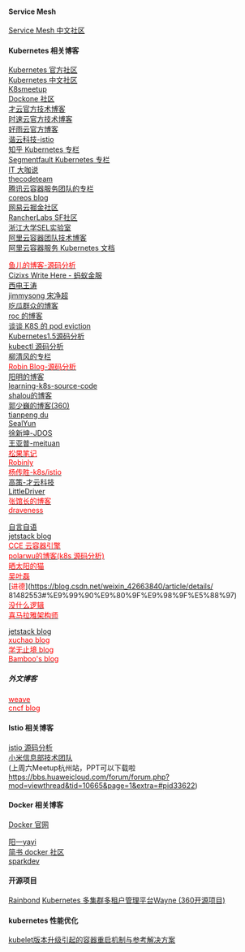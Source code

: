 #### Service Mesh 
[Service Mesh 中文社区](http://www.servicemesher.com/) <br/>


#### Kubernetes 相关博客

[Kubernetes 官方社区](https://kubernetes.io/) <br/>
[Kubernetes 中文社区](https://www.kubernetes.org.cn/) <br/>
[K8smeetup](http://www.k8smeetup.com/) <br/>
[Dockone 社区](http://dockone.io/topic/Kubernetes) <br/>
[才云官方技术博客](https://caicloud.io/blog?type=2) <br/>
[时速云官方技术博客](http://blog.tenxcloud.com/) <br/>
[好雨云官方博客](https://www.goodrain.com/blog/) <br/>
[谐云科技-istio](http://harmonycloud.cn/blogs/technology/) <br/>
[知乎 Kubernetes 专栏](https://www.zhihu.com/topic/20018384/hot) <br/>
[Segmentfault Kubernetes 专栏](https://segmentfault.com/blog/robinly) <br/>
[IT 大咖说](https://www.itdks.com/) <br/>
[thecodeteam](https://blog.thecodeteam.com/tag/Kubernetes/) <br/>
[腾讯云容器服务团队的专栏](https://cloud.tencent.com/developer/column/1075) <br/>
[coreos blog](https://coreos.com/blog) <br/>
[网易云掘金社区](https://juejin.im/user/5ab35ebbf265da23884cf80c/posts) <br/>
[RancherLabs SF社区](https://segmentfault.com/u/rancher/activities) <br/>
[浙江大学SEL实验室](http://www.sel.zju.edu.cn) <br/>
[阿里云容器团队技术博客](https://yq.aliyun.com/teams/11) <br/>
[阿里云容器服务 Kubernetes 文档](https://help.aliyun.com/product/85222.html?spm=a2c4g.11186623.6.540.31fa671fjcc25X) <br/>

[<font color="red">鱼儿的博客-源码分析</font>](https://yuerblog.cc/) <br/>
[Cizixs Write Here - 蚂蚁金服](http://cizixs.com/archives/) <br/>
[西电王涛](https://my.oschina.net/jxcdwangtao) <br>
[jimmysong 宋净超](https://jimmysong.io/) <br>
[吃瓜群众的博客](http://www.recall704.com/) <br>
[roc 的博客](https://imroc.io/) <br>
[谈谈 K8S 的 pod eviction](http://wsfdl.com/kubernetes/2018/05/15/node_eviction.html) <br>
[Kubernetes1.5源码分析](https://segmentfault.com/a/1190000008700595) <br>
[kubectl 源码分析](https://nanxiao.me/category/%E6%8A%80%E6%9C%AF/kubernetes%E7%AC%94%E8%AE%B0/) <br>
[柳清风的专栏](https://blog.csdn.net/u010278923?t=1) <br/>
[<font color="red">Robin Blog-源码分析</font>](https://supereagle.github.io/) <br/>
[阳明的博客](https://www.qikqiak.com/) <br/>
[learning-k8s-source-code](https://github.com/Kevin-fqh/learning-k8s-source-code) <br>
[shalou的博客](http://licyhust.com/tag/) <br>
[郭少巍的博客(360)](https://wilhelmguo.tk/blog/william) <br>
[tianpeng du](https://rocdu.io/) <br>
[SealYun](https://sealyun.com/) <br/>
[徐新坤-JDOS](https://xuxinkun.github.io/2018/07/23/k8s-interview/) <br/>
[王亚普-meituan](http://wangyapu.com/tags/) <br/>
[<font color="red">松果笔记</font>](https://sycki.com/articles/kubernetes/k8s-cri) <br/>
[<font color="red">Robinly</font>](https://segmentfault.com/u/luobl/activities) <br/>
[<font color="red">杨传胜-k8s/istio </font>](https://www.yangcs.net/) <br/>
[高策-才云科技](http://gaocegege.com/Blog/) <br/>
[LittleDriver](http://littledriver.net/categories/) <br/>
[<font color="red">张馆长的博客</font>](https://zhangguanzhang.github.io/) <br/>
[<font color="red">draveness</font>](https://draveness.me/) <br/>

[自言自语](http://liubin.org/blog/2018/04/28/how-to-build-controller-manager-high-available/) <br/>
[jetstack blog](https://blog.jetstack.io) <br/>
[<font color="red">CCE 云容器引擎</font>](https://blog.51cto.com/13762283) <br/>
[<font color="red">polarwu的博客(k8s 源码分析)</font>](https://blog.csdn.net/weixin_39961559/article/list/2?) <br/>
[<font color="red">晒太阳的猫</font>](https://zhengyinyong.com) <br/>
[<font color="red">吴叶磊</font>](https://aleiwu.com/) <br/>
[<font color="red">进德</font>](https://blog.csdn.net/weixin_42663840/article/details/                                      81482553#%E9%99%90%E9%80%9F%E9%98%9F%E5%88%97) <br/>
[<font color="red">没什么逻辑</font>](https://draveness.me) <br/>
[<font color="red">喜马拉雅架构师</font>](http://qiankunli.github.io/) <br/>

[jetstack blog](https://blog.jetstack.io) <br/>
[<font color="red">xuchao blog</font>](https://xuchao918.github.io) <br/>
[<font color="red">学无止境 blog</font>](https://blog.51cto.com/newfly) <br/>
[<font color="red">Bamboo's blog</font>](http://bamboox.online) <br/>

##### 外文博客
[<font color="red">weave</font>](https://www.weave.works) <br/>
[<font color="red">cncf blog</font>](https://www.cncf.io/blog) <br/>



#### Istio 相关博客

[istio 源码分析](https://www.cn18k.com) <br/>
[小米信息部技术团队](https://github.com/gosoon/hexo.git) <br/>
(上周六Meetup杭州站，PPT可以下载啦
https://bbs.huaweicloud.com/forum/forum.php?mod=viewthread&tid=10665&page=1&extra=#pid33622) <br/>



#### Docker 相关博客

[Docker 官网](https://www.docker.com/)

[阳一yayi](https://www.jianshu.com/u/45965c9ab60a) <br/>
[简书 docker 社区](https://www.jianshu.com/c/fe5f5bed05c0) <br/>
[sparkdev](https://www.cnblogs.com/sparkdev/) <br/>

#### 开源项目

[Rainbond](https://github.com/goodrain/rainbond)
[Kubernetes 多集群多租户管理平台Wayne (360开源项目)](https://github.com/Qihoo360/wayne)


#### kubernetes 性能优化

[kubelet版本升级引起的容器重启机制与参考解决方案](https://www.kubernetes.org.cn/3625.html)
